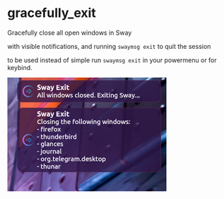 # gracefully_exit
Gracefully close all open windows in Sway

with visible notifications, and running `swaymsg exit` to quit the session

to be used instead of simple run `swaymsg exit` in your powermenu or for keybind.

![gracefull_exit notifications](https://raw.githubusercontent.com/killajoe/sway_tools/refs/heads/main/gracefully_exit/graceful_exit.png)
